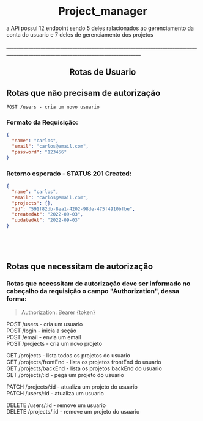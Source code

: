 <h1 align='center'>Project_manager</h1>

<p>
a APi possui 12 endpoint sendo 5 deles ralacionados ao gerenciamento da conta do usuario e 7 deles de gerenciamento dos projetos
</p>
_____________________________________________________________________________________________________________________________________

<h2 align="center">Rotas de Usuario</h2>

## Rotas que não precisam de autorização

`POST /users - cria um novo usuario`

### Formato da Requisição:

```json
{
  "name": "carlos",
  "email": "carlos@email.com",
  "password": "123456"
}
```

### Retorno esperado - STATUS 201 Created:

```json
{
  "name": "carlos",
  "email": "carlos@email.com",
  "projects": {},
  "id": "591f82db-8ea1-4202-98de-475f4910bfbe",
  "createdAt": "2022-09-03",
  "updatedAt": "2022-09-03"
}
```

```json

```

```json

```

```json

```

```json

```

## Rotas que necessitam de autorização

### Rotas que necessitam de autorização deve ser informado no cabeçalho da requisição o campo "Authorization", dessa forma:

> Authorization: Bearer {token}

POST /users - cria um usuario <br/>
POST /login - inicia a seção <br/>
POST /email - envia um email <br/>
POST /projects - cria um novo projeto <br/>

GET /projects - lista todos os projetos do usuario <br/>
GET /projects/frontEnd - lista os projetos frontEnd do usuario <br/>
GET /projects/backEnd - lista os projetos backEnd do usuario <br/>
GET /projects/:id - pega um projeto do usuario <br/>

PATCH /projects/:id - atualiza um projeto do usuario <br/>
PATCH /users/:id - atualiza um usuario <br/>

DELETE /users/:id - remove um usuario <br/>
DELETE /projects/:id - remove um projeto do usuario <br/>
